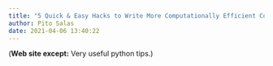 ```yaml
---
title: "5 Quick & Easy Hacks to Write More Computationally Efficient Code | by Andre Ye | Analytics Vidhya | Medium"
author: Pito Salas
date: 2021-04-06 13:40:22
---
```



(**Web site except:** Very useful python tips.) 
